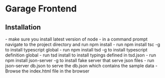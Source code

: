 <h1>Garage Frontend </h1>

<h2> Installation </h2>
- make sure you install latest version of node
- in a command prompt navigate to the project directory and run npm install
- run npm install tsc -g to install typescript global
- run npm install tsd -g to install typescript definition global
- run tsd install to install typings defined in tsd.json
- run npm install json-server -g to install fake server that serve json files
- run json-server db.json to serve the db.json which contains the sample data
- Browse the index.html file in the browser